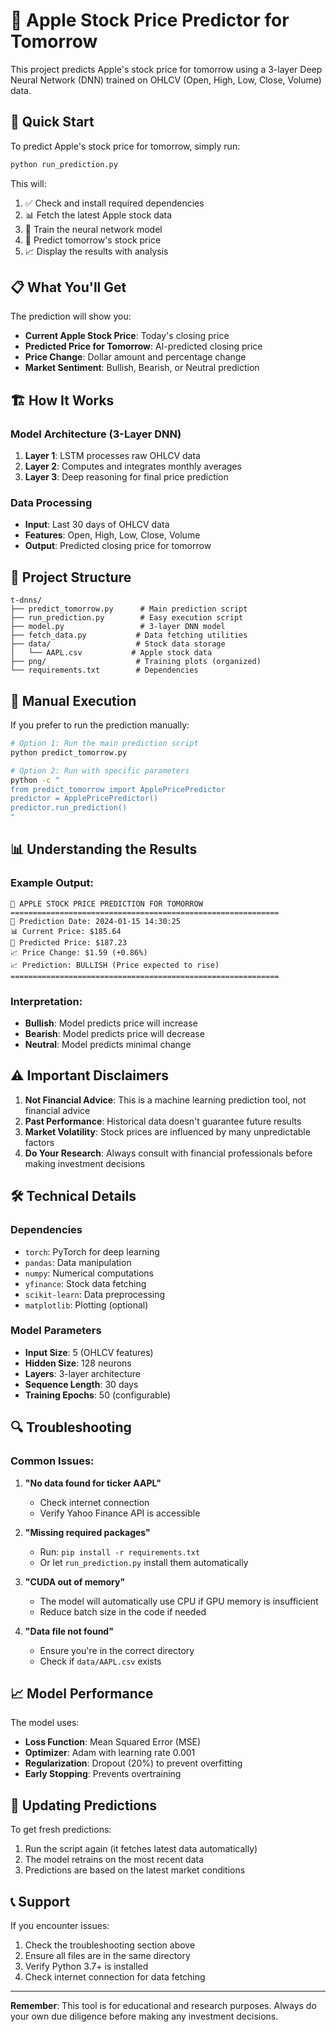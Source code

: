 # 🍎 Apple Stock Price Predictor for Tomorrow

This project predicts Apple's stock price for tomorrow using a 3-layer Deep Neural Network (DNN) trained on OHLCV (Open, High, Low, Close, Volume) data.

## 🚀 Quick Start

To predict Apple's stock price for tomorrow, simply run:

```bash
python run_prediction.py
```

This will:
1. ✅ Check and install required dependencies
2. 📊 Fetch the latest Apple stock data
3. 🤖 Train the neural network model
4. 🔮 Predict tomorrow's stock price
5. 📈 Display the results with analysis

## 📋 What You'll Get

The prediction will show you:
- **Current Apple Stock Price**: Today's closing price
- **Predicted Price for Tomorrow**: AI-predicted closing price
- **Price Change**: Dollar amount and percentage change
- **Market Sentiment**: Bullish, Bearish, or Neutral prediction

## 🏗️ How It Works

### Model Architecture (3-Layer DNN)
1. **Layer 1**: LSTM processes raw OHLCV data
2. **Layer 2**: Computes and integrates monthly averages
3. **Layer 3**: Deep reasoning for final price prediction

### Data Processing
- **Input**: Last 30 days of OHLCV data
- **Features**: Open, High, Low, Close, Volume
- **Output**: Predicted closing price for tomorrow

## 📁 Project Structure

```
t-dnns/
├── predict_tomorrow.py      # Main prediction script
├── run_prediction.py        # Easy execution script
├── model.py                 # 3-layer DNN model
├── fetch_data.py           # Data fetching utilities
├── data/                   # Stock data storage
│   └── AAPL.csv           # Apple stock data
├── png/                    # Training plots (organized)
└── requirements.txt        # Dependencies
```

## 🔧 Manual Execution

If you prefer to run the prediction manually:

```bash
# Option 1: Run the main prediction script
python predict_tomorrow.py

# Option 2: Run with specific parameters
python -c "
from predict_tomorrow import ApplePricePredictor
predictor = ApplePricePredictor()
predictor.run_prediction()
"
```

## 📊 Understanding the Results

### Example Output:
```
🍎 APPLE STOCK PRICE PREDICTION FOR TOMORROW
============================================================
📅 Prediction Date: 2024-01-15 14:30:25
📊 Current Price: $185.64
🔮 Predicted Price: $187.23
📈 Price Change: $1.59 (+0.86%)
📈 Prediction: BULLISH (Price expected to rise)
============================================================
```

### Interpretation:
- **Bullish**: Model predicts price will increase
- **Bearish**: Model predicts price will decrease  
- **Neutral**: Model predicts minimal change

## ⚠️ Important Disclaimers

1. **Not Financial Advice**: This is a machine learning prediction tool, not financial advice
2. **Past Performance**: Historical data doesn't guarantee future results
3. **Market Volatility**: Stock prices are influenced by many unpredictable factors
4. **Do Your Research**: Always consult with financial professionals before making investment decisions

## 🛠️ Technical Details

### Dependencies
- `torch`: PyTorch for deep learning
- `pandas`: Data manipulation
- `numpy`: Numerical computations
- `yfinance`: Stock data fetching
- `scikit-learn`: Data preprocessing
- `matplotlib`: Plotting (optional)

### Model Parameters
- **Input Size**: 5 (OHLCV features)
- **Hidden Size**: 128 neurons
- **Layers**: 3-layer architecture
- **Sequence Length**: 30 days
- **Training Epochs**: 50 (configurable)

## 🔍 Troubleshooting

### Common Issues:

1. **"No data found for ticker AAPL"**
   - Check internet connection
   - Verify Yahoo Finance API is accessible

2. **"Missing required packages"**
   - Run: `pip install -r requirements.txt`
   - Or let `run_prediction.py` install them automatically

3. **"CUDA out of memory"**
   - The model will automatically use CPU if GPU memory is insufficient
   - Reduce batch size in the code if needed

4. **"Data file not found"**
   - Ensure you're in the correct directory
   - Check if `data/AAPL.csv` exists

## 📈 Model Performance

The model uses:
- **Loss Function**: Mean Squared Error (MSE)
- **Optimizer**: Adam with learning rate 0.001
- **Regularization**: Dropout (20%) to prevent overfitting
- **Early Stopping**: Prevents overtraining

## 🔄 Updating Predictions

To get fresh predictions:
1. Run the script again (it fetches latest data automatically)
2. The model retrains on the most recent data
3. Predictions are based on the latest market conditions

## 📞 Support

If you encounter issues:
1. Check the troubleshooting section above
2. Ensure all files are in the same directory
3. Verify Python 3.7+ is installed
4. Check internet connection for data fetching

---

**Remember**: This tool is for educational and research purposes. Always do your own due diligence before making any investment decisions. 
